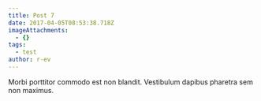 ```yaml
---
title: Post 7
date: 2017-04-05T08:53:38.718Z
imageAttachments:
  - {}
tags:
  - test
author: r-ev
---
```


Morbi porttitor commodo est non blandit. Vestibulum dapibus pharetra sem non maximus.

